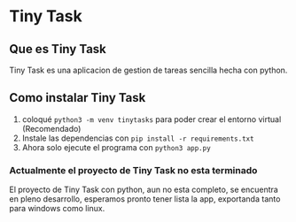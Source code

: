 # Tiny Task

## Que es Tiny Task
Tiny Task es una aplicacion de gestion de tareas sencilla hecha con python.

## Como instalar Tiny Task
1. coloqué `python3 -m venv tinytasks` para poder crear el entorno virtual (Recomendado)
2. Instale las dependencias con `pip install -r requirements.txt`
3. Ahora solo ejecute el programa con `python3 app.py`


### Actualmente el proyecto de **Tiny Task** no esta terminado
El proyecto de Tiny Task con python, aun no esta completo, se encuentra en pleno desarrollo, esperamos pronto tener lista la app, exportanda tanto para windows como linux. 
